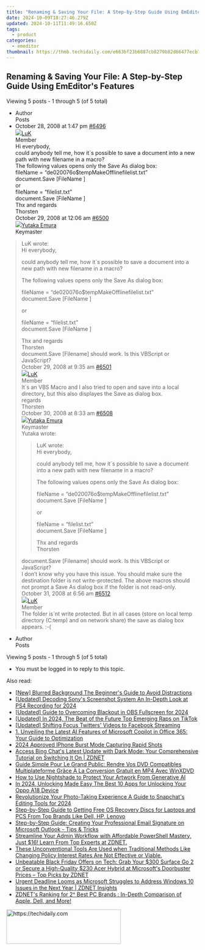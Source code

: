```yaml
---
title: "Renaming & Saving Your File: A Step-by-Step Guide Using EmEditor's Features"
date: 2024-10-09T18:27:46.279Z
updated: 2024-10-11T11:49:16.650Z
tags:
  - product
categories:
  - emeditor
thumbnail: https://thmb.techidaily.com/e663bf23b6887cb8279b82d66477ecb71e4a937f5292de883673cace9e11db92.jpg
---
```


## Renaming & Saving Your File: A Step-by-Step Guide Using EmEditor's Features

Viewing 5 posts - 1 through 5 (of 5 total)

* Author  
Posts
* October 28, 2008 at 1:47 pm [#6496](https://tools.techidaily.com/emeditor/products/)  
[![](https://secure.gravatar.com/avatar/b08eb7e0de506d56e17f9e856ee6f4b3?s=80&d=identicon&r=g)LuK](https://www.emeditor.com/forums/users/LuK/ "View LuK's profile")  
Member  
Hi everybody,  
 could anybody tell me, how it´s possible to save a document into a new path with new filename in a macro?  
 The following values opens only the Save As dialog box:  
 fileName = “de020076o$tempMakeOfflinefilelist.txt”  
 document.Save \[FileName \]  
 or  
 fileName = “filelist.txt”  
 document.Save \[FileName \]  
 Thx and regards  
 Thorsten  
October 29, 2008 at 12:06 am [#6500](https://tools.techidaily.com/emeditor/products/)  
[![](https://secure.gravatar.com/avatar/a0a6377144ed3636f985d87303f65ed2?s=80&d=identicon&r=g)Yutaka Emura](https://www.emeditor.com/forums/users/yemura/ "View Yutaka Emura's profile")  
Keymaster  
> LuK wrote:  
> Hi everybody,  
>  
> could anybody tell me, how it´s possible to save a document into a new path with new filename in a macro?  
>  
> The following values opens only the Save As dialog box:  
>  
> fileName = “de020076o$tempMakeOfflinefilelist.txt”  
> document.Save \[FileName \]  
>  
> or  
>  
> fileName = “filelist.txt”  
> document.Save \[FileName \]  
>  
> Thx and regards  
> Thorsten  
 document.Save \[Filename\] should work. Is this VBScript or JavaScript?  
October 29, 2008 at 9:35 am [#6501](https://tools.techidaily.com/emeditor/products/)  
[![](https://secure.gravatar.com/avatar/b08eb7e0de506d56e17f9e856ee6f4b3?s=80&d=identicon&r=g)LuK](https://www.emeditor.com/forums/users/LuK/ "View LuK's profile")  
Member  
It´s an VBS Macro and I also tried to open and save into a local directory, but this also displayes the Save as dialog box.  
 regards  
 Thorsten  
October 30, 2008 at 8:33 am [#6508](https://tools.techidaily.com/emeditor/products/)  
[![](https://secure.gravatar.com/avatar/a0a6377144ed3636f985d87303f65ed2?s=80&d=identicon&r=g)Yutaka Emura](https://www.emeditor.com/forums/users/yemura/ "View Yutaka Emura's profile")  
Keymaster  
> Yutaka wrote:  
>  
>> LuK wrote:  
>> Hi everybody,  
>>  
>> could anybody tell me, how it´s possible to save a document into a new path with new filename in a macro?  
>>  
>> The following values opens only the Save As dialog box:  
>>  
>> fileName = “de020076o$tempMakeOfflinefilelist.txt”  
>> document.Save \[FileName \]  
>>  
>> or  
>>  
>> fileName = “filelist.txt”  
>> document.Save \[FileName \]  
>>  
>> Thx and regards  
>> Thorsten  
>  
> document.Save \[Filename\] should work. Is this VBScript or JavaScript?  
 I don’t know why you have this issue. You should make sure the destination folder is not write-protected. The above macros should not prompt a Save As dialog box if the folder is not read-only.  
October 31, 2008 at 6:56 am [#6512](https://tools.techidaily.com/emeditor/products/)  
[![](https://secure.gravatar.com/avatar/b08eb7e0de506d56e17f9e856ee6f4b3?s=80&d=identicon&r=g)LuK](https://www.emeditor.com/forums/users/LuK/ "View LuK's profile")  
Member  
The folder is´nt write protected. But in all cases (store on local temp directory (C:temp) and on network share) the save as dialog box appears. :-(
* Author  
Posts

Viewing 5 posts - 1 through 5 (of 5 total)

* You must be logged in to reply to this topic.

<ins class="adsbygoogle"
     style="display:block"
     data-ad-format="autorelaxed"
     data-ad-client="ca-pub-7571918770474297"
     data-ad-slot="1223367746"></ins>

<ins class="adsbygoogle"
     style="display:block"
     data-ad-client="ca-pub-7571918770474297"
     data-ad-slot="8358498916"
     data-ad-format="auto"
     data-full-width-responsive="true"></ins>

<span class="atpl-alsoreadstyle">Also read:</span>
<div><ul>
<li><a href="https://screen-sharing-recording.techidaily.com/new-blurred-background-the-beginners-guide-to-avoid-distractions/"><u>[New] Blurred Background The Beginner's Guide to Avoid Distractions</u></a></li>
<li><a href="https://video-screen-grab.techidaily.com/updated-decoding-sonys-screenshot-system-an-in-depth-look-at-ps4-recording-for-2024/"><u>[Updated] Decoding Sony's Screenshot System An In-Depth Look at PS4 Recording for 2024</u></a></li>
<li><a href="https://visual-screen-recording.techidaily.com/updated-guide-to-overcoming-blackout-in-obs-fullscreen-for-2024/"><u>[Updated] Guide to Overcoming Blackout in OBS Fullscreen for 2024</u></a></li>
<li><a href="https://tiktok-video-recordings.techidaily.com/updated-in-2024-the-beat-of-the-future-top-emerging-raps-on-tiktok/"><u>[Updated] In 2024, The Beat of the Future Top Emerging Raps on TikTok</u></a></li>
<li><a href="https://twitter-videos.techidaily.com/updated-shifting-focus-twitters-videos-to-facebook-streaming/"><u>[Updated] Shifting Focus Twitters' Videos to Facebook Streaming</u></a></li>
<li><a href="https://win-news.techidaily.com/1-unveiling-the-latest-ai-features-of-microsoft-copilot-in-office-365-your-guide-to-optimization/"><u>1. Unveiling the Latest AI Features of Microsoft Copilot in Office 365: Your Guide to Optimization</u></a></li>
<li><a href="https://fox-direct.techidaily.com/2024-approved-iphone-burst-mode-capturing-rapid-shots/"><u>2024 Approved IPhone Burst Mode Capturing Rapid Shots</u></a></li>
<li><a href="https://win-news.techidaily.com/access-bing-chats-latest-update-with-dark-mode-your-comprehensive-tutorial-on-switching-it-on-zdnet/"><u>Access Bing Chat's Latest Update with Dark Mode: Your Comprehensive Tutorial on Switching It On | ZDNET</u></a></li>
<li><a href="https://techtrends.techidaily.com/guide-simple-pour-le-grand-public-rendre-vos-dvd-compatibles-multiplateforme-grace-a-la-conversion-gratuit-en-mp4-avec-winxdvd/"><u>Guide Simple Pour Le Grand Public: Rendre Vos DVD Compatibles Multiplateforme Grâce À La Conversion Gratuit en MP4 Avec WinXDVD</u></a></li>
<li><a href="https://tech-revival.techidaily.com/how-to-use-nightshade-to-protect-your-artwork-from-generative-ai/"><u>How to Use Nightshade to Protect Your Artwork From Generative AI</u></a></li>
<li><a href="https://android-unlock.techidaily.com/in-2024-unlocking-made-easy-the-best-10-apps-for-unlocking-your-oppo-a18-device-by-drfone-android/"><u>In 2024, Unlocking Made Easy The Best 10 Apps for Unlocking Your Oppo A18 Device</u></a></li>
<li><a href="https://snapchat-videos.techidaily.com/revolutionize-your-photo-taking-experience-a-guide-to-snapchats-editing-tools-for-2024/"><u>Revolutionize Your Photo-Taking Experience A Guide to Snapchat's Editing Tools for 2024</u></a></li>
<li><a href="https://win-news.techidaily.com/step-by-step-guide-to-getting-free-os-recovery-discs-for-laptops-and-pcs-from-top-brands-like-dell-hp-lenovo/"><u>Step-by-Step Guide to Getting Free OS Recovery Discs for Laptops and PCS From Top Brands Like Dell, HP, Lenovo</u></a></li>
<li><a href="https://win-news.techidaily.com/step-by-step-guide-creating-your-professional-email-signature-on-microsoft-outlook-tips-and-tricks/"><u>Step-by-Step Guide: Creating Your Professional Email Signature on Microsoft Outlook - Tips & Tricks</u></a></li>
<li><a href="https://win-news.techidaily.com/streamline-your-admin-workflow-with-affordable-powershell-mastery-just-16-learn-from-top-experts-at-zdnet/"><u>Streamline Your Admin Workflow with Affordable PowerShell Mastery, Just $16! Learn From Top Experts at ZDNET.</u></a></li>
<li><a href="https://win-news.techidaily.com/these-unconventional-tools-are-used-when-traditional-methods-like-changing-policy-interest-rates-are-not-effective-or-viable/"><u>These Unconventional Tools Are Used when Traditional Methods Like Changing Policy Interest Rates Are Not Effective or Viable.</u></a></li>
<li><a href="https://win-news.techidaily.com/unbeatable-black-friday-offers-on-tech-grab-your-300-surface-go-2-or-secure-a-high-quality-230-acer-hybrid-at-microsofts-doorbuster-prices-top-picks-by-zdne126/"><u>Unbeatable Black Friday Offers on Tech: Grab Your $300 Surface Go 2 or Secure a High-Quality $230 Acer Hybrid at Microsoft's Doorbuster Prices – Top Picks by ZDNET</u></a></li>
<li><a href="https://win-news.techidaily.com/urgent-deadline-looms-as-microsoft-struggles-to-address-windows-10-issues-in-the-next-year-zdnet-insights/"><u>Urgent Deadline Looms as Microsoft Struggles to Address Windows 10 Issues in the Next Year | ZDNET Insights</u></a></li>
<li><a href="https://win-news.techidaily.com/zdnets-ranking-for-2-best-pc-brands-in-depth-comparison-of-apple-dell-and-more/"><u>ZDNET's Ranking for 2^ Best PC Brands : In-Depth Comparison of Apple, Dell, and More!</u></a></li>
</ul></div>

<!-- affiliate ads begin -->
<a href="https://aligracehair.sjv.io/c/5597632/1959773/19272" target="_top" id="1959773">
  <img src="//a.impactradius-go.com/display-ad/19272-1959773" border="0" alt="https://techidaily.com" width="300" height="90"/>
</a>
<img height="0" width="0" src="https://aligracehair.sjv.io/i/5597632/1959773/19272" style="position:absolute;visibility:hidden;" border="0" />
<!-- affiliate ads end -->

